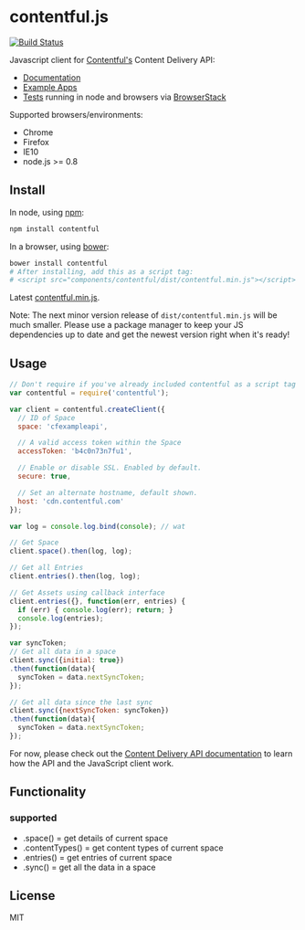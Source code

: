 # contentful.js

[![Build Status](https://travis-ci.org/contentful/contentful.js.png?branch=master)](https://travis-ci.org/contentful/contentful.js)

Javascript client for [Contentful's](https://www.contentful.com) Content Delivery API:

- [Documentation](https://www.contentful.com/developers/documentation/content-delivery-api)
- [Example Apps](http://contentful.github.io/contentful.js/example/)
- [Tests](https://github.com/contentful/contentful.js/tree/master/test/integration) running in node and browsers via [BrowserStack](http://browserstack.com)

Supported browsers/environments:

- Chrome
- Firefox
- IE10
- node.js >= 0.8

## Install

In node, using [npm](http://npmjs.org):

``` sh
npm install contentful
```

In a browser, using [bower](http://bower.io):

``` sh
bower install contentful
# After installing, add this as a script tag:
# <script src="components/contentful/dist/contentful.min.js"></script>
```

Latest [contentful.min.js](https://raw.github.com/contentful/contentful.js/master/dist/contentful.min.js).

Note: The next minor version release of `dist/contentful.min.js` will
be much smaller. Please use a package manager to keep your JS
dependencies up to date and get the newest version right when it's
ready!

## Usage

``` js
// Don't require if you've already included contentful as a script tag
var contentful = require('contentful');

var client = contentful.createClient({
  // ID of Space
  space: 'cfexampleapi',

  // A valid access token within the Space
  accessToken: 'b4c0n73n7fu1',

  // Enable or disable SSL. Enabled by default.
  secure: true,

  // Set an alternate hostname, default shown.
  host: 'cdn.contentful.com'
});

var log = console.log.bind(console); // wat

// Get Space
client.space().then(log, log);

// Get all Entries
client.entries().then(log, log);

// Get Assets using callback interface
client.entries({}, function(err, entries) {
  if (err) { console.log(err); return; }
  console.log(entries);
});

var syncToken;
// Get all data in a space
client.sync({initial: true})
.then(function(data){
  syncToken = data.nextSyncToken;
});

// Get all data since the last sync
client.sync({nextSyncToken: syncToken})
.then(function(data){
  syncToken = data.nextSyncToken;
});
```

For now, please check out the
[Content Delivery API documentation](https://www.contentful.com/developers/documentation/content-delivery-api)
to learn how the API and the JavaScript client work.

## Functionality

### supported

* .space() = get details of current space
* .contentTypes() = get content types of current space
* .entries() = get entries of current space
* .sync() = get all the data in a space

## License

MIT
